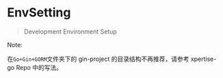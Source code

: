 # EnvSetting

> Development Environment Setup

Note:

在`Go+Gin+GORM`文件夹下的 gin-project 的目录结构不再推荐，请参考 xpertise-go Repo 中的写法。
